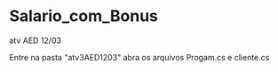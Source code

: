 # Salario_com_Bonus
atv AED 12/03

Entre na pasta "atv3AED1203" 
abra os arquivos Progam.cs e cliente.cs
